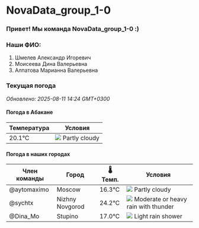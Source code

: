 # NovaData_group_1-0
### Привет! Мы команда NovaData_group_1-0 :)

### Наши ФИО:
1. Шмелев Александр Игоревич
2. Моисеева Дина Валерьевна
3. Алпатова Марианна Валерьевна

### Текущая погода
<!-- WEATHER:START -->
_Обновлено: 2025-08-11 14:24 GMT+0300_

#### Погода в Абакане

| Температура | Условия |
|-------------|----------|
| 20.1°C     | ![](https://cdn.weatherapi.com/weather/64x64/day/116.png) Partly cloudy |

#### Погода в наших городах

| Член команды  | Город               | 🌡️ Темп.  | Условия          |
|---------------|---------------------|-----------|--------------------|
| @aytomaximo    | Moscow              |   16.3°C | ![](https://cdn.weatherapi.com/weather/64x64/day/116.png) Partly cloudy |
| @sychtx        | Nizhny Novgorod     |   24.2°C | ![](https://cdn.weatherapi.com/weather/64x64/day/389.png) Moderate or heavy rain with thunder |
| @Dina_Mo       | Stupino             |   17.0°C | ![](https://cdn.weatherapi.com/weather/64x64/day/353.png) Light rain shower |

<!-- WEATHER:END -->

